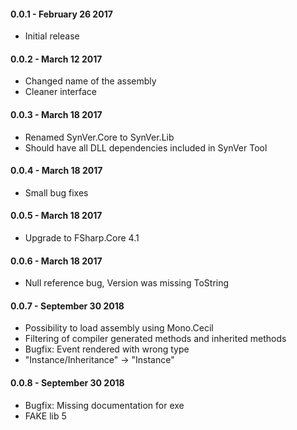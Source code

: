 #### 0.0.1 - February 26 2017
* Initial release
#### 0.0.2 - March 12 2017
* Changed name of the assembly
* Cleaner interface
#### 0.0.3 - March 18 2017
* Renamed SynVer.Core to SynVer.Lib
* Should have all DLL dependencies included in SynVer Tool
#### 0.0.4 - March 18 2017
* Small bug fixes
#### 0.0.5 - March 18 2017
* Upgrade to FSharp.Core 4.1
#### 0.0.6 - March 18 2017
* Null reference bug, Version was missing ToString
#### 0.0.7 - September 30 2018
* Possibility to load assembly using Mono.Cecil
* Filtering of compiler generated methods and inherited methods
* Bugfix: Event rendered with wrong type
* "Instance/Inheritance" -> "Instance"
#### 0.0.8 - September 30 2018
* Bugfix: Missing documentation for exe
* FAKE lib 5
